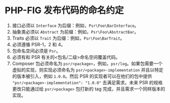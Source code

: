 PHP-FIG 发布代码的命名约定
===============================================

1. 接口必须以 `Interface` 为后缀：例如，`Psr\Foo\BarInterface`。
2. 抽象类必须以 `Abstract` 为前缀：例如，`Psr\Foo\AbstractBar`。
3. Traits 必须以 `Trait` 为后缀：例如，`Psr\Foo\BarTrait`。
4. 必须遵循 PSR-1，2 和 4。
5. 包命名空间必须是 `Psr`。
6. 必须有和 PSR 有关的<包名/二级>命名空间覆盖代码。
7. Composer 包必须命名为 `psr/<package>`，例如，`psr/log`。如果包需要一个虚拟的实现，则实现必须命名为 
`psr/<package>-implementation` 并且以特定的版本被引入，例如 `1.0.0`。然后 PSR 
的实现者可以在他们的包中提供 `"psr/<package>-implementation": "1.0.0"` 去满足需求。未来 PSR 
的规格更改只能通过给 `psr/<package>` 包打新的 tag 完成，并且需求一个同样版本的实现。